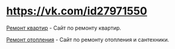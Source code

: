# https://vk.com/id27971550
[Ремонт квартир](https://rusnus.github.io/repair_1/) - Сайт по ремонту квартир.

[Ремонт отопления](https://rusnus.github.io/repair_2/) - Сайт по ремонту отопления и сантехники.
